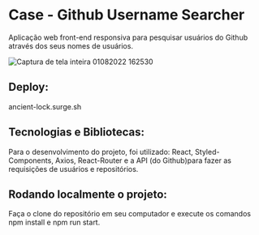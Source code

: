 # Case - Github Username Searcher

Aplicação web front-end responsiva para pesquisar usuários do Github através dos seus nomes de usuários.

![Captura de tela inteira 01082022 162530](https://user-images.githubusercontent.com/84052933/182229759-5dbdf530-5d40-4248-8a49-ea72f8c75f04.jpg)

## Deploy:
ancient-lock.surge.sh

## Tecnologias e Bibliotecas:

Para o desenvolvimento do projeto, foi utilizado: React, Styled-Components, Axios, React-Router e a API (do Github)para fazer as requisições de usuários e repositórios.

## Rodando localmente o projeto:

Faça o clone do repositório em seu computador e execute os comandos npm install e npm run start.
